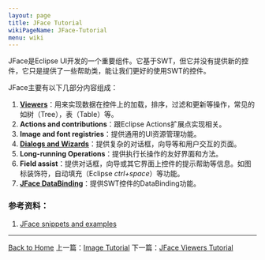 ```yaml
---
layout: page
title: JFace Tutorial
wikiPageName: JFace-Tutorial
menu: wiki
---
```


JFace是Eclipse UI开发的一个重要组件。它基于SWT，但它并没有提供新的控件，它只是提供了一些帮助类，能让我们更好的使用SWT的控件。

JFace主要有以下几部分内容组成：

1. [**Viewers**](http://ecsoya.github.io/eclipse.tutorial/wiki/JFace-Viewers-Tutorial)：用来实现数据在控件上的加载，排序，过滤和更新等操作，常见的如树（Tree），表（Table）等。
2. **Actions and contributions**：跟Eclipse Actions扩展点实现相关。
3. **Image and font registries**：提供通用的UI资源管理功能。
4. [**Dialogs and Wizards**](http://ecsoya.github.io/eclipse.tutorial/wiki/JFace-Dialogs-Tutorial)：提供复杂的对话框，向导等和用户交互的页面。
5. **Long-running Operations**：提供执行长操作的友好界面和方法。
6. **Field assist**：提供对话框，向导或其它界面上控件的提示帮助等信息。如图标装饰符，自动填充（Eclipse *ctrl+space*）等功能。
7. [**JFace DataBinding**](http://ecsoya.github.io/eclipse.tutorial/wiki/JFace-DataBinding-Tutorial)：提供SWT控件的DataBinding功能。

### 参考资料：

1. [JFace snippets and examples](http://ecsoya.github.io/eclipse.tutorial/wiki/Build-JFace-Snippets)

***
[Back to Home]({{site.baseurl}}/eclipse.tutorial/wiki/) 上一篇：[Image Tutorial](http://ecsoya.github.io/eclipse.tutorial/wiki/Image-Tutorial) 下一篇：[JFace Viewers Tutorial](http://ecsoya.github.io/eclipse.tutorial/wiki/JFace-Viewers-Tutorial)